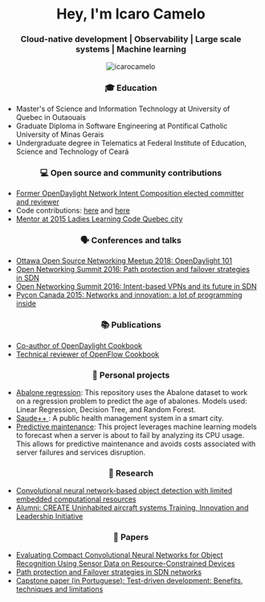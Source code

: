 <h1 align="center">Hey, I'm lcaro Camelo</h1>
<h3 align="center">Cloud-native development | Observability | Large scale systems | Machine learning </h3>

<!-- p align="center">I have extensive background in software development, with a strong focus on cloud-native platforms, observability, machine learning, and network automation. </p> -->
<p align="center"> <img src="https://komarev.com/ghpvc/?username=icarocamelo&label=Profile%20views&color=0e75b6&style=flat" alt="icarocamelo" /> </p>

<!--
<h3 align="center">Languages and Tools</h3>
<p align="left"> <a href="https://aws.amazon.com" target="_blank" rel="noreferrer"> <img src="https://raw.githubusercontent.com/devicons/devicon/master/icons/amazonwebservices/amazonwebservices-original-wordmark.svg" alt="aws" width="40" height="40"/> </a> <a href="https://www.gnu.org/software/bash/" target="_blank" rel="noreferrer"> <img src="https://www.vectorlogo.zone/logos/gnu_bash/gnu_bash-icon.svg" alt="bash" width="40" height="40"/> </a> <a href="https://www.w3schools.com/cs/" target="_blank" rel="noreferrer"> <img src="https://raw.githubusercontent.com/devicons/devicon/master/icons/csharp/csharp-original.svg" alt="csharp" width="40" height="40"/> </a> <a href="https://www.docker.com/" target="_blank" rel="noreferrer"> <img src="https://raw.githubusercontent.com/devicons/devicon/master/icons/docker/docker-original-wordmark.svg" alt="docker" width="40" height="40"/> </a> <a href="https://www.elastic.co" target="_blank" rel="noreferrer"> <img src="https://www.vectorlogo.zone/logos/elastic/elastic-icon.svg" alt="elasticsearch" width="40" height="40"/> </a> <a href="https://flask.palletsprojects.com/" target="_blank" rel="noreferrer"> <img src="https://www.vectorlogo.zone/logos/pocoo_flask/pocoo_flask-icon.svg" alt="flask" width="40" height="40"/> </a> <a href="https://git-scm.com/" target="_blank" rel="noreferrer"> <img src="https://www.vectorlogo.zone/logos/git-scm/git-scm-icon.svg" alt="git" width="40" height="40"/> </a> <a href="https://golang.org" target="_blank" rel="noreferrer"> <img src="https://raw.githubusercontent.com/devicons/devicon/master/icons/go/go-original.svg" alt="go" width="40" height="40"/> </a> <a href="https://grafana.com" target="_blank" rel="noreferrer"> <img src="https://www.vectorlogo.zone/logos/grafana/grafana-icon.svg" alt="grafana" width="40" height="40"/> </a> <a href="https://www.java.com" target="_blank" rel="noreferrer"> <img src="https://raw.githubusercontent.com/devicons/devicon/master/icons/java/java-original.svg" alt="java" width="40" height="40"/> </a> <a href="https://www.jenkins.io" target="_blank" rel="noreferrer"> <img src="https://www.vectorlogo.zone/logos/jenkins/jenkins-icon.svg" alt="jenkins" width="40" height="40"/> </a> <a href="https://kafka.apache.org/" target="_blank" rel="noreferrer"> <img src="https://www.vectorlogo.zone/logos/apache_kafka/apache_kafka-icon.svg" alt="kafka" width="40" height="40"/> </a> <a href="https://www.elastic.co/kibana" target="_blank" rel="noreferrer"> <img src="https://www.vectorlogo.zone/logos/elasticco_kibana/elasticco_kibana-icon.svg" alt="kibana" width="40" height="40"/> </a> <a href="https://kubernetes.io" target="_blank" rel="noreferrer"> <img src="https://www.vectorlogo.zone/logos/kubernetes/kubernetes-icon.svg" alt="kubernetes" width="40" height="40"/> </a> <a href="https://www.linux.org/" target="_blank" rel="noreferrer"> <img src="https://raw.githubusercontent.com/devicons/devicon/master/icons/linux/linux-original.svg" alt="linux" width="40" height="40"/> </a> <a href="https://www.mongodb.com/" target="_blank" rel="noreferrer"> <img src="https://raw.githubusercontent.com/devicons/devicon/master/icons/mongodb/mongodb-original-wordmark.svg" alt="mongodb" width="40" height="40"/> </a> <a href="https://www.nginx.com" target="_blank" rel="noreferrer"> <img src="https://raw.githubusercontent.com/devicons/devicon/master/icons/nginx/nginx-original.svg" alt="nginx" width="40" height="40"/> </a> <a href="https://pandas.pydata.org/" target="_blank" rel="noreferrer"> <img src="https://raw.githubusercontent.com/devicons/devicon/2ae2a900d2f041da66e950e4d48052658d850630/icons/pandas/pandas-original.svg" alt="pandas" width="40" height="40"/> </a> <a href="https://www.postgresql.org" target="_blank" rel="noreferrer"> <img src="https://raw.githubusercontent.com/devicons/devicon/master/icons/postgresql/postgresql-original-wordmark.svg" alt="postgresql" width="40" height="40"/> </a> <a href="https://postman.com" target="_blank" rel="noreferrer"> <img src="https://www.vectorlogo.zone/logos/getpostman/getpostman-icon.svg" alt="postman" width="40" height="40"/> </a> <a href="https://www.python.org" target="_blank" rel="noreferrer"> <img src="https://raw.githubusercontent.com/devicons/devicon/master/icons/python/python-original.svg" alt="python" width="40" height="40"/> </a> <a href="https://pytorch.org/" target="_blank" rel="noreferrer"> <img src="https://www.vectorlogo.zone/logos/pytorch/pytorch-icon.svg" alt="pytorch" width="40" height="40"/> </a> <a href="https://www.rabbitmq.com" target="_blank" rel="noreferrer"> <img src="https://www.vectorlogo.zone/logos/rabbitmq/rabbitmq-icon.svg" alt="rabbitMQ" width="40" height="40"/> </a> <a href="https://scikit-learn.org/" target="_blank" rel="noreferrer"> <img src="https://upload.wikimedia.org/wikipedia/commons/0/05/Scikit_learn_logo_small.svg" alt="scikit_learn" width="40" height="40"/> </a> <a href="https://seaborn.pydata.org/" target="_blank" rel="noreferrer"> <img src="https://seaborn.pydata.org/_images/logo-mark-lightbg.svg" alt="seaborn" width="40" height="40"/> </a> <a href="https://spring.io/" target="_blank" rel="noreferrer"> <img src="https://www.vectorlogo.zone/logos/springio/springio-icon.svg" alt="spring" width="40" height="40"/> </a> <a href="https://www.sqlite.org/" target="_blank" rel="noreferrer"> <img src="https://www.vectorlogo.zone/logos/sqlite/sqlite-icon.svg" alt="sqlite" width="40" height="40"/> </a> <a href="https://www.vagrantup.com/" target="_blank" rel="noreferrer"> <img src="https://www.vectorlogo.zone/logos/vagrantup/vagrantup-icon.svg" alt="vagrant" width="40" height="40"/> </a> </p>
-->

<h3 align="center">🎓 Education</h3>

- Master's of Science and Information Technology at University of Quebec in Outaouais
- Graduate Diploma in Software Engineering at Pontifical Catholic University of Minas Gerais
- Undergraduate degree in Telematics at Federal Institute of Education, Science and Technology of Ceará

<h3 align="center">💻 Open source and community contributions</h3>

- [Former OpenDaylight Network Intent Composition elected committer and reviewer](https://lf-opendaylight.atlassian.net/wiki/spaces/ODL/pages/12525211/Network+Intent+Composition)
- Code contributions: [here](https://git.opendaylight.org/gerrit/q/owner:icamelo%2540inocybe.com) and [here](https://git.opendaylight.org/gerrit/q/owner:icarorvc%2540gmail.com)
- [Mentor at 2015 Ladies Learning Code Quebec city](https://drive.google.com/file/d/1F56EebAaMsM73sU80DF5bBuugHlz85kQ/view?usp=sharing)

<h3 align="center">🗣️ Conferences and talks</h3>

- [Ottawa Open Source Networking Meetup 2018: OpenDaylight 101](https://www.cengn.ca/information-centre/news/events/nov-2018-open-source-meetup/)
- [Open Networking Summit 2016: Path protection and failover strategies in SDN](http://events17.linuxfoundation.org/sites/events/files/slides/Path%2520protection%2520and%2520failover%2520strategies%2520in%2520SDN%2520networks.pdf&ved=2ahUKEwiHgfHAvNaLAxVdzAIHHeK_Ag8QFnoECCgQAQ&usg=AOvVaw3lLkAENmY4vYTtW4qb0qLH)
- [Open Networking Summit 2016: Intent-based VPNs and its future in SDN](http://events17.linuxfoundation.org/sites/events/files/slides/ONS_Intent-based%2520VPNs%2520and%2520its%2520future%2520in%2520SDN.pdf&ved=2ahUKEwin_-7qu9aLAxWq3wIHHQv_OD4QFnoECCMQAQ&usg=AOvVaw19vhlcUXNQwD8P46GGQnnj)
- [Pycon Canada 2015: Networks and innovation: a lot of programming inside](https://2015.pycon.ca/en/schedule/)

<h3 align="center">📚 Publications</h3>

- [Co-author of OpenDaylight Cookbook](https://www.packtpub.com/en-ca/product/opendaylight-cookbook-9781786469052)
- [Technical reviewer of OpenFlow Cookbook](https://www.packtpub.com/en-us/product/openflow-cookbook-9781783987948)

<h3 align="center">📝 Personal projects</h3>

- [Abalone regression](https://github.com/icarocamelo/AbaloneRegression): This repository uses the Abalone dataset to work on a regression problem to predict the age of abalones. Models used: Linear Regression, Decision Tree, and Random Forest.
- [Saude++ ](https://github.com/icarocamelo/software-engineering-postgraduate/tree/master/tcc-final-project): A public health management system in a smart city.
- [Predictive maintenance](https://github.com/icarocamelo/Elements-of-Applied-AI): This project leverages machine learning models to forecast when a server is about to fail by analyzing its CPU usage. This allows for predictive maintenance and avoids costs associated with server failures and services disruption.


<h3 align="center">🔬 Research</h3>

- [Convolutional neural network-based object detection with limited embedded computational resources](https://di.uqo.ca/id/eprint/1683/)
- [Alumni: CREATE Uninhabited aircraft systems Training, Innovation and Leadership Initiative](https://carleton.ca/utili/icaro-ramon-veras-camelo/)

<h3 align="center">📝 Papers</h3>

- [Evaluating Compact Convolutional Neural Networks for Object Recognition Using Sensor Data on Resource-Constrained Devices](https://www.mdpi.com/2673-4591/58/1/6)
- [Path protection and Failover strategies in SDN networks](http://events17.linuxfoundation.org/sites/events/files/slides/Path%20protection%20and%20failover%20strategies%20in%20SDN%20networks.pdf)
- [Capstone paper (in Portuguese): Test-driven development: Benefits, techniques and limitations](https://drive.google.com/file/d/0BximnxP_c76nNjliMTk0NWYtNTYwOS00MDA3LWI0MGUtZmU2MWIxZWQ1NzAz/view?usp=sharing&resourcekey=0-rkcJU1jlpusb_oXyDg6UAQ)









